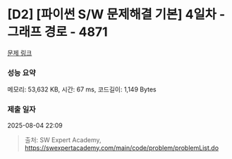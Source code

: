 # [D2] [파이썬 S/W 문제해결 기본] 4일차 - 그래프 경로 - 4871 

[문제 링크](https://swexpertacademy.com/main/code/problem/problemDetail.do?contestProbId=AWTQaUvqQdUDFAVT) 

### 성능 요약

메모리: 53,632 KB, 시간: 67 ms, 코드길이: 1,149 Bytes

### 제출 일자

2025-08-04 22:09



> 출처: SW Expert Academy, https://swexpertacademy.com/main/code/problem/problemList.do